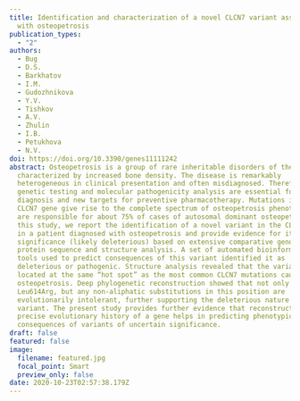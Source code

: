 ```yaml
---
title: Identification and characterization of a novel CLCN7 variant associated
  with osteopetrosis
publication_types:
  - "2"
authors:
  - Bug
  - D.S.
  - Barkhatov
  - I.M.
  - Gudozhnikova
  - Y.V.
  - Tishkov
  - A.V.
  - Zhulin
  - I.B.
  - Petukhova
  - N.V.
doi: https://doi.org/10.3390/genes11111242
abstract: Osteopetrosis is a group of rare inheritable disorders of the skeleton
  characterized by increased bone density. The disease is remarkably
  heterogeneous in clinical presentation and often misdiagnosed. Therefore,
  genetic testing and molecular pathogenicity analysis are essential for precise
  diagnosis and new targets for preventive pharmacotherapy. Mutations in the
  CLCN7 gene give rise to the complete spectrum of osteopetrosis phenotypes and
  are responsible for about 75% of cases of autosomal dominant osteopetrosis. In
  this study, we report the identification of a novel variant in the CLCN7 gene
  in a patient diagnosed with osteopetrosis and provide evidence for its
  significance (likely deleterious) based on extensive comparative genomics,
  protein sequence and structure analysis. A set of automated bioinformatics
  tools used to predict consequences of this variant identified it as
  deleterious or pathogenic. Structure analysis revealed that the variant is
  located at the same “hot spot” as the most common CLCN7 mutations causing
  osteopetrosis. Deep phylogenetic reconstruction showed that not only
  Leu614Arg, but any non-aliphatic substitutions in this position are
  evolutionarily intolerant, further supporting the deleterious nature of the
  variant. The present study provides further evidence that reconstructing a
  precise evolutionary history of a gene helps in predicting phenotypical
  consequences of variants of uncertain significance.
draft: false
featured: false
image:
  filename: featured.jpg
  focal_point: Smart
  preview_only: false
date: 2020-10-23T02:57:38.179Z
---
```

